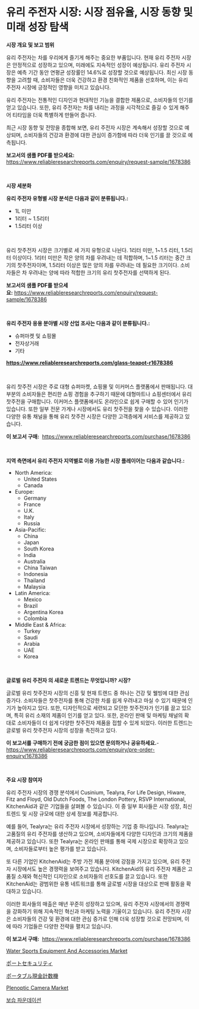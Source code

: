 <p><h1>유리 주전자 시장: 시장 점유율, 시장 동향 및 미래 성장 탐색</h1></p><p><strong>시장 개요 및 보고 범위</strong></p>
<p><p>유리 주전자는 차를 우리에게 즐기게 해주는 중요한 부품입니다. 현재 유리 주전자 시장은 안정적으로 성장하고 있으며, 미래에도 지속적인 성장이 예상됩니다. 유리 주전자 시장은 예측 기간 동안 연평균 성장률인 14.6%로 성장할 것으로 예상됩니다. 최신 시장 동향을 고려할 때, 소비자들은 더욱 건강하고 환경 친화적인 제품을 선호하며, 이는 유리 주전자 시장에 긍정적인 영향을 미치고 있습니다.</p><p>유리 주전자는 전통적인 디자인과 현대적인 기능을 결합한 제품으로, 소비자들의 인기를 얻고 있습니다. 또한, 유리 주전자는 차를 내리는 과정을 시각적으로 즐길 수 있게 해주어 티타임을 더욱 특별하게 만들어 줍니다.</p><p>최근 시장 동향 및 전망을 종합해 보면, 유리 주전자 시장은 계속해서 성장할 것으로 예상되며, 소비자들의 건강과 환경에 대한 관심이 증가함에 따라 더욱 인기를 끌 것으로 예측됩니다.</p></p>
<p><strong>보고서의 샘플 PDF를 받으세요:</strong> <a href="https://www.reliableresearchreports.com/enquiry/request-sample/1678386">https://www.reliableresearchreports.com/enquiry/request-sample/1678386</a></p>
<p>&nbsp;</p>
<p><strong>시장 세분화</strong></p>
<p><strong>유리 주전자 유형별 시장 분석은 다음과 같이 분류됩니다.:</strong></p>
<p><ul><li>1L 미만</li><li>1리터 ~ 1.5리터</li><li>1.5리터 이상</li></ul></p>
<p>&nbsp;</p>
<p><p>유리 찻주전자 시장은 크기별로 세 가지 유형으로 나뉜다. 1리터 미만, 1~1.5 리터, 1.5리터 이상이다. 1리터 미만은 작은 양의 차를 우려내는 데 적합하며, 1~1.5 리터는 중간 크기의 찻주전자이며, 1.5리터 이상은 많은 양의 차를 우려내는 데 필요한 크기이다. 소비자들은 차 우려내는 양에 따라 적합한 크기의 유리 찻주전자를 선택하게 된다.</p></p>
<p><strong>보고서의 샘플 PDF를 받으세요:</strong>&nbsp;<a href="https://www.reliableresearchreports.com/enquiry/request-sample/1678386">https://www.reliableresearchreports.com/enquiry/request-sample/1678386</a></p>
<p>&nbsp;</p>
<p><strong> 유리 주전자 응용 분야별 시장 산업 조사는 다음과 같이 분류됩니다.:</strong></p>
<p><ul><li>슈퍼마켓 및 쇼핑몰</li><li>전자상거래</li><li>기타</li></ul></p>
<p><strong><a href="https://www.reliableresearchreports.com/glass-teapot-r1678386">https://www.reliableresearchreports.com/glass-teapot-r1678386</a></strong></p>
<p>&nbsp;</p>
<p><p>유리 찻주전 시장은 주로 대형 슈퍼마켓, 쇼핑몰 및 이커머스 플랫폼에서 판매됩니다. 대부분의 소비자들은 편리한 쇼핑 경험을 추구하기 때문에 대형마트나 쇼핑센터에서 유리 찻주전을 구매합니다. 이커머스 플랫폼에서도 온라인으로 쉽게 구매할 수 있어 인기가 있습니다. 또한 일부 전문 가게나 시장에서도 유리 찻주전을 찾을 수 있습니다. 이러한 다양한 유통 채널을 통해 유리 찻주전 시장은 다양한 고객층에게 서비스를 제공하고 있습니다.</p></p>
<p><strong>이 보고서 구매:</strong>&nbsp; <a href="https://www.reliableresearchreports.com/purchase/1678386">https://www.reliableresearchreports.com/purchase/1678386</a></p>
<p>&nbsp;</p>
<p><strong>지역 측면에서 유리 주전자 지역별로 이용 가능한 시장 플레이어는 다음과 같습니다.:</strong></p>
<p><ul>
    <li>
        North America:
        <ul>
            <li>United States</li>
            <li>Canada</li>
        </ul>
    </li>
    <li>
        Europe:
        <ul>
            <li>Germany</li>
            <li>France</li>
            <li>U.K.</li>
            <li>Italy</li>
            <li>Russia</li>
        </ul>
    </li>
    <li>
        Asia-Pacific:
        <ul>
            <li>China</li>
            <li>Japan</li>
            <li>South Korea</li>
            <li>India</li>
            <li>Australia</li>
            <li>China Taiwan</li>
            <li>Indonesia</li>
            <li>Thailand</li>
            <li>Malaysia</li>
        </ul>
    </li>
    <li>
        Latin America:
        <ul>
            <li>Mexico</li>
            <li>Brazil</li>
            <li>Argentina Korea</li>
            <li>Colombia</li>
        </ul>
    </li>
    <li>
        Middle East & Africa:
        <ul>
            <li>Turkey</li>
            <li>Saudi</li>
            <li>Arabia</li>
            <li>UAE</li>
            <li>Korea</li>
        </ul>
    </li>
    </ul></p>
<p>&nbsp;</p>
<p><strong>글로벌 유리 주전자 의 새로운 트렌드는 무엇입니까? 시장?</strong></p>
<p><p>글로벌 유리 찻주전자 시장의 신흥 및 현재 트렌드 중 하나는 건강 및 웰빙에 대한 관심 증가다. 소비자들은 찻주전자를 통해 건강한 차를 쉽게 우려내고 마실 수 있기 때문에 인기가 높아지고 있다. 또한, 디자인적으로 세련되고 모던한 찻주전자가 인기를 끌고 있으며, 특히 유리 소재의 제품이 인기를 얻고 있다. 또한, 온라인 판매 및 마케팅 채널의 확대로 소비자들이 더 쉽게 다양한 찻주전자 제품을 접할 수 있게 되었다. 이러한 트렌드는 글로벌 유리 찻주전자 시장의 성장을 촉진하고 있다.</p></p>
<p><strong>이 보고서를 구매하기 전에 궁금한 점이 있으면 문의하거나 공유하세요.</strong>- <a href="https://www.reliableresearchreports.com/enquiry/pre-order-enquiry/1678386">https://www.reliableresearchreports.com/enquiry/pre-order-enquiry/1678386</a></p>
<p>&nbsp;</p>
<p><strong>주요 시장 참여자</strong></p>
<p><p>유리 주전자 시장의 경쟁 분석에서 Cusinium, Tealyra, For Life Design, Hiware, Fitz and Floyd, Old Dutch Foods, The London Pottery, RSVP International, KitchenAid과 같은 기업들을 살펴볼 수 있습니다. 이 중 일부 회사들은 시장 성장, 최신 트렌드 및 시장 규모에 대한 상세 정보를 제공합니다. </p><p>예를 들어, Tealyra는 유리 주전자 시장에서 성장하는 기업 중 하나입니다. Tealyra는 고품질의 유리 주전자를 생산하고 있으며, 소비자들에게 다양한 디자인과 크기의 제품을 제공하고 있습니다. 또한 Tealyra는 온라인 판매를 통해 국제 시장으로 확장하고 있으며, 소비자들로부터 높은 평가를 받고 있습니다.</p><p>또 다른 기업인 KitchenAid는 주방 가전 제품 분야에 강점을 가지고 있으며, 유리 주전자 시장에서도 높은 경쟁력을 보여주고 있습니다. KitchenAid의 유리 주전자 제품은 고품질 소재와 혁신적인 디자인으로 소비자들의 선호도를 끌고 있습니다. 또한 KitchenAid는 광범위한 유통 네트워크를 통해 글로벌 시장을 대상으로 판매 활동을 확대하고 있습니다.</p><p>이러한 회사들의 매출은 매년 꾸준히 성장하고 있으며, 유리 주전자 시장에서의 경쟁력을 강화하기 위해 지속적인 혁신과 마케팅 노력을 기울이고 있습니다. 유리 주전자 시장은 소비자들의 건강 및 환경에 대한 관심 증가로 인해 더욱 성장할 것으로 전망되며, 이에 따라 기업들은 다양한 전략을 펼치고 있습니다.</p></p>
<p><strong>이 보고서 구매:</strong>&nbsp;&nbsp;<a href="https://www.reliableresearchreports.com/purchase/1678386">https://www.reliableresearchreports.com/purchase/1678386</a></p>
<p><p><a href="https://www.linkedin.com/pulse/water-sports-equipment-accessories-market-share-evolution-growth-72gpc?trackingId=83AgIJN5HoeAnVlwoYJh8Q%3D%3D">Water Sports Equipment And Accessories Market</a></p><p><a href="https://github.com/mohamedbakry57/Market-Research-Report-List-3/blob/main/514291569022.md">ポートセキュリティ</a></p><p><a href="https://github.com/zjkmgcs938405/Market-Research-Report-List-2/blob/main/811465269023.md">ポータブル現金計数機</a></p><p><a href="https://www.linkedin.com/pulse/plenoptic-camera-market-ou-bultigen-ya3cc?trackingId=09C3kc0PRK1b0Pa8cGRwLQ%3D%3D">Plenoptic Camera Market</a></p><p><a href="https://github.com/KellyLyncyh543964/Market-Research-Report-List-1/blob/main/126254566899.md">보습 파운데이션</a></p></p>
